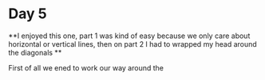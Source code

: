 # Day 5
**I enjoyed this one, part 1 was kind of easy because we only care about horizontal or vertical lines, then on part 2 I had to wrapped my head around the diagonals **

First of all we ened to work our way around the 